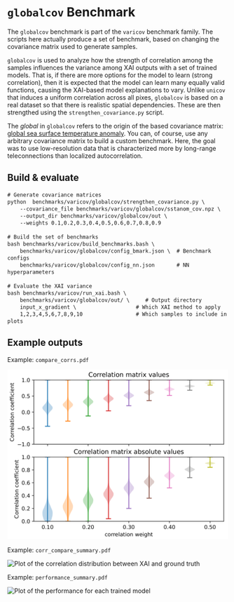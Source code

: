 # `globalcov` Benchmark

The `globalcov` benchmark is part of the `varicov` benchmark family.
The scripts here actually produce a set of benchmark, based on changing the covariance matrix used to generate samples. 

`globalcov` is used to analyze how the strength of correlation among the samples influences the variance among XAI outputs with a set of trained models. That is, if there are more options for the model to learn (strong correlation), then it is expected that the model can learn many equally valid functions, causing the XAI-based model explanations to vary. Unlike `unicov` that induces a uniform correlation across all pixes, `globalcov` is based on a real dataset so that there is realistic spatial dependencies. These are then strengthed using the `strengthen_covariance.py` script.

The _global_ in `globalcov` refers to the origin of the based covariance matrix: [global sea surface temperature anomaly](https://psl.noaa.gov/data/gridded/data.cobe2.html). You can, of course, use any arbitrary covariance matrix to build a custom benchmark. Here, the goal was to use low-resolution data that is characterized more by long-range teleconnections than localized autocorrelation. 

## Build & evaluate 

    # Generate covariance matrices
    python  benchmarks/varicov/globalcov/strengthen_covariance.py \
        --covariance_file benchmarks/varicov/globalcov/sstanom_cov.npz \
        --output_dir benchmarks/varicov/globalcov/out \
        --weights 0.1,0.2,0.3,0.4,0.5,0.6,0.7,0.8,0.9

    # Build the set of benchmarks
    bash benchmarks/varicov/build_benchmarks.bash \
        benchmarks/varicov/globalcov/config_bmark.json \  # Benchmark configs
        benchmarks/varicov/globalcov/config_nn.json       # NN hyperparameters

    # Evaluate the XAI variance
    bash benchmarks/varicov/run_xai.bash \   
        benchmarks/varicov/globalcov/out/ \     # Output directory
        input_x_gradient \                   # Which XAI method to apply
        1,2,3,4,5,6,7,8,9,10                 # Which samples to include in plots

## Example outputs

Example: `compare_corrs.pdf`

![Comparison of correlation values as we strengthen the matrix](img/compare_corrs.png)

Example: `corr_compare_summary.pdf`

![Plot of the correlation distribution between XAI and ground truth](img/unicov_corr.png)

Example: `performance_summary.pdf`

![Plot of the performance for each trained model](img/unicov_perf.png)
